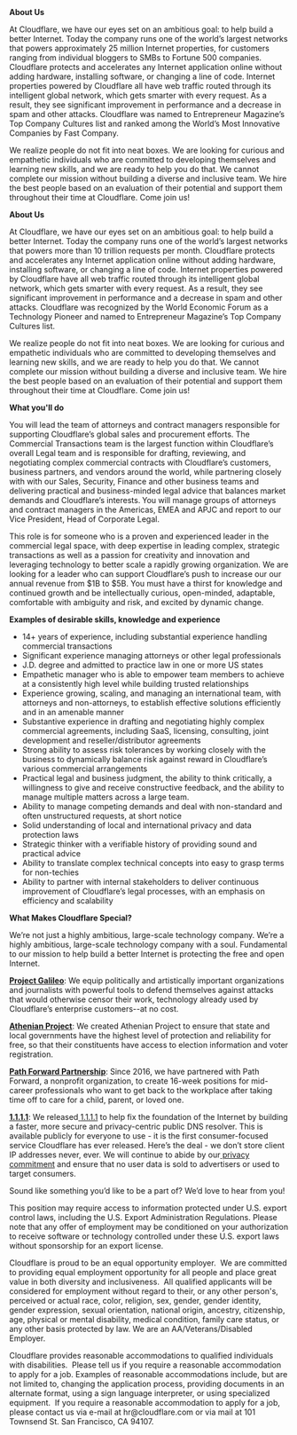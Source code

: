 <div class="content-intro">
	<div><strong>About Us</strong></div>
	<div>
		<p><span style="font-weight: 400;">At Cloudflare, we have our eyes set on an ambitious goal: to help build a better Internet. Today the company runs one of the world’s largest networks that powers approximately 25 million Internet properties, for customers ranging from individual bloggers to SMBs to Fortune 500 companies. Cloudflare protects and accelerates any Internet application online without adding hardware, installing software, or changing a line of code. Internet properties powered by Cloudflare all have web traffic routed through its intelligent global network, which gets smarter with every request. As a result, they see significant improvement in performance and a decrease in spam and other attacks. Cloudflare was named to Entrepreneur Magazine’s Top Company Cultures list and ranked among the World’s Most Innovative Companies by Fast Company.</span><span style="font-weight: 400;">&nbsp;</span></p>
		<p><span style="font-weight: 400;">We realize people do not fit into neat boxes. We are looking for curious and empathetic individuals who are committed to developing themselves and learning new skills, and we are ready to help you do that. We cannot complete our mission without building a diverse and inclusive team. We hire the best people based on an evaluation of their potential and support them throughout their time at Cloudflare. Come join us!&nbsp;</span></p>
	</div>
</div>
<p><strong>About Us</strong></p>
<p><span style="font-weight: 400;">At Cloudflare, we have our eyes set on an ambitious goal: to help build a better Internet. Today the company runs one of the world’s largest networks that powers more than 10 trillion requests per month. Cloudflare protects and accelerates any Internet application online without adding hardware, installing software, or changing a line of code. Internet properties powered by Cloudflare have all web traffic routed through its intelligent global network, which gets smarter with every request. As a result, they see significant improvement in performance and a decrease in spam and other attacks. Cloudflare was recognized by the World Economic Forum as a Technology Pioneer and named to Entrepreneur Magazine’s Top Company Cultures list.</span></p>
<p><span style="font-weight: 400;">We realize people do not fit into neat boxes. We are looking for curious and empathetic individuals who are committed to developing themselves and learning new skills, and we are ready to help you do that. We cannot complete our mission without building a diverse and inclusive team. We hire the best people based on an evaluation of their potential and support them throughout their time at Cloudflare. Come join us!&nbsp; </span></p>
<p><strong>What you'll do</strong></p>
<p><span style="font-weight: 400;">You will lead the team of attorneys and contract managers responsible for supporting Cloudflare’s global sales and procurement efforts. The Commercial Transactions team is the largest function within Cloudflare’s overall Legal team and is responsible for drafting, reviewing, and negotiating complex commercial contracts with Cloudflare’s customers, business partners, and vendors around the world, while partnering closely with with our Sales, Security, Finance and other business teams and delivering practical and business-minded legal advice that balances market demands and Cloudflare’s interests.</span><strong> </strong><span style="font-weight: 400;">You will manage groups of attorneys and contract managers in the Americas, EMEA and APJC and report to our Vice President, Head of Corporate Legal.</span></p>
<p><span style="font-weight: 400;">This role is for someone who is a proven and experienced leader in the commercial legal space, with deep expertise in leading complex, strategic transactions as well as a passion for creativity and innovation and leveraging technology to better scale a rapidly growing organization. We are looking for a leader who can support Cloudflare’s push to increase our our annual revenue from $1B to $5B. You must have a thirst for knowledge and continued growth and be intellectually curious, open-minded, adaptable, comfortable with ambiguity and risk, and excited by dynamic change.&nbsp;&nbsp;</span></p>
<p><strong>Examples of desirable skills, knowledge and experience</strong></p>
<ul>
	<li style="font-weight: 400;"><span style="font-weight: 400;">14+ years of experience, including substantial experience handling commercial transactions</span></li>
	<li style="font-weight: 400;"><span style="font-weight: 400;">Significant experience managing attorneys or other legal professionals</span></li>
	<li style="font-weight: 400;"><span style="font-weight: 400;">J.D. degree and admitted to practice law in one or more US states</span></li>
	<li style="font-weight: 400;"><span style="font-weight: 400;">Empathetic manager who is able to empower team members to achieve at a consistently high level while building trusted relationships</span></li>
	<li style="font-weight: 400;"><span style="font-weight: 400;">Experience growing, scaling, and managing an international team, with attorneys and non-attorneys, to establish effective solutions efficiently and in an amenable manner</span></li>
	<li style="font-weight: 400;"><span style="font-weight: 400;">Substantive experience in drafting and negotiating highly complex commercial agreements, including SaaS, licensing, consulting, joint development and reseller/distributor agreements&nbsp;</span></li>
	<li style="font-weight: 400;"><span style="font-weight: 400;">Strong ability to assess risk tolerances by working closely with the business to dynamically balance risk against reward in Cloudflare’s various commercial arrangements</span></li>
	<li style="font-weight: 400;"><span style="font-weight: 400;">Practical legal and business judgment, the ability to think critically, a willingness to give and receive constructive feedback, and the ability to manage multiple matters across a large team.&nbsp;</span></li>
	<li style="font-weight: 400;"><span style="font-weight: 400;">Ability to manage competing demands and deal with non-standard and often unstructured requests, at short notice</span></li>
	<li style="font-weight: 400;"><span style="font-weight: 400;">Solid understanding of local and international privacy and data protection laws</span></li>
	<li style="font-weight: 400;"><span style="font-weight: 400;">Strategic thinker with a verifiable history of providing sound and practical advice</span></li>
	<li style="font-weight: 400;"><span style="font-weight: 400;">Ability to translate complex technical concepts into easy to grasp terms for non-techies</span></li>
	<li style="font-weight: 400;"><span style="font-weight: 400;">Ability to partner with internal stakeholders to deliver continuous improvement of Cloudflare’s legal processes, with an emphasis on efficiency and scalability</span></li>
</ul>
<div class="content-conclusion">
	<p><strong>What Makes Cloudflare Special?</strong></p>
	<p><span style="font-weight: 400;">We’re not just a highly ambitious, large-scale technology company. We’re a highly ambitious, large-scale technology company with a soul. Fundamental to our mission to help build a better Internet is protecting the free and open Internet.</span></p>
	<p><a href="https://blog.cloudflare.com/protecting-free-expression-online/"><strong>Project Galileo</strong></a><span style="font-weight: 400;">: We equip politically and artistically important organizations and journalists with powerful tools to defend themselves against attacks that would otherwise censor their work, technology already used by Cloudflare’s enterprise customers--at no cost.</span></p>
	<p><strong><a href="https://www.cloudflare.com/athenian/">Athenian Project</a></strong><span style="font-weight: 400;">: We created Athenian Project to ensure that state and local governments have the highest level of protection and reliability for free, so that their constituents have access to election information and voter registration.</span></p>
	<p><a href="https://blog.cloudflare.com/tag/path-forward/"><strong>Path Forward Partnership</strong></a><span style="font-weight: 400;">: Since 2016, we have partnered with Path Forward, a nonprofit organization, to create 16-week positions for mid-career professionals who want to get back to the workplace after taking time off to care for a child, parent, or loved one.</span></p>
	<p><a href="https://1.1.1.1/"><strong>1.1.1.1</strong></a><span style="font-weight: 400;">: We released</span><a href="https://1.1.1.1/"> <span style="font-weight: 400;">1.1.1.1</span></a><span style="font-weight: 400;"> to help fix the foundation of the Internet by building a faster, more secure and privacy-centric public DNS resolver. This is available publicly for everyone to use - it is the first consumer-focused service Cloudflare has ever released. Here’s the deal - we don’t store client IP addresses never, ever. We will continue to abide by our</span><a href="https://developers.cloudflare.com/1.1.1.1/privacy/public-dns-resolver"> privacy commitment</a><span style="font-weight: 400;"> and ensure that no user data is sold to advertisers or used to target consumers.</span></p>
	<p><span style="font-weight: 400;">Sound like something you’d like to be a part of? We’d love to hear from you!</span></p>
	<p><span style="font-weight: 400;">This position may require access to information protected under U.S. export control laws, including the U.S. Export Administration Regulations. Please note that any offer of employment may be conditioned on your authorization to receive software or technology controlled under these U.S. export laws without sponsorship for an export license.</span></p>
	<p><span style="font-weight: 400;">Cloudflare is proud to be an equal opportunity employer. &nbsp;We are committed to providing equal employment opportunity for all people and place great value in both diversity and inclusiveness. &nbsp;All qualified applicants will be considered for employment without regard to their, or any other person's, perceived or actual</span> <span style="font-weight: 400;">race, color, religion, sex, gender, gender identity, gender expression, sexual orientation, national origin, ancestry, citizenship, age, physical or mental disability, medical condition, family care status, or any other basis protected by law. </span><span style="font-weight: 400;">We are an AA/Veterans/Disabled Employer.</span></p>
	<p><span style="font-weight: 400;">Cloudflare provides reasonable accommodations to qualified individuals with disabilities. &nbsp;Please tell us if you require a reasonable accommodation to apply for a job. Examples of reasonable accommodations include, but are not limited to, changing the application process, providing documents in an alternate format, using a sign language interpreter, or using specialized equipment. &nbsp;If you require a reasonable accommodation to apply for a job, please contact us via e-mail at </span><span style="font-weight: 400;">hr@cloudflare.com</span><span style="font-weight: 400;"> or via mail at 101 Townsend St. San Francisco, CA 94107.</span></p>
</div>